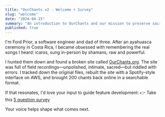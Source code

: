 ```yaml
---
title: "OurChants v2 - Welcome + Survey"
slug: "welcome"
date: "2024-04-15"
summary: "An introduction to OurChants and our mission to preserve sacred chants."
published: true
---
```


I'm Ford Prior, a software engineer and dad of three. After an ayahuasca ceremony in Costa Rica, I became obsessed with remembering the real songs I heard: icaros, sung in-person by shamans, raw and powerful.

I hunted them down and found a broken site called [OurChants.org](https://ourchants.org). The site was full of field recordings—unpolished, intimate, sacred—but riddled with errors. I tracked down the original files, rebuilt the site with a Spotify-style interface on AWS, and brought 200 chants back online in a searchable format.

If that resonates, I'd love your input to guide feature development:
👉 Take this [5 question survey](/survey.html)

Your voice helps shape what comes next.